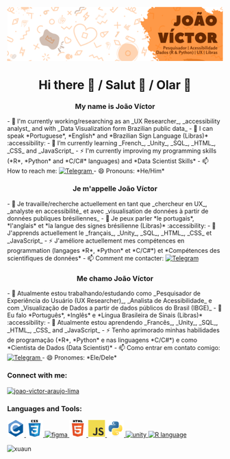 <img align="center" alt="Joao Victor's banner"  src="https://github.com/xuaun/xuaun/blob/main/Capa-Joao-Victor.png" />

<h1 align="center">Hi there 👋 / Salut 👋 / Olar 👋</h1>

<h3 align="center">My name is João Víctor</h3>
- 🔭 I'm currently working/researching as an _UX Researcher_, _accessibility analyst_ and with _Data Visualization form Brazilian public data_
- 💬 I can speak *Portuguese*, *English* and *Brazilian Sign Language (Libras)* :accessibility:
- 🌱 I’m currently learning _French_, _Unity_, _SQL_, _HTML_, _CSS_ and _JavaScript_
- ⚡ I'm currently improving my programming skills (*R*, *Python* and *C/C#* languages) and *Data Scientist Skills*
- 📫 How to reach me: <a href="https://t.me/joaovic_araujo"> <img src="https://web.telegram.org/k/assets/img/favicon-16x16.png?v=jw3mK7G9Ry" alt="Telegram"/> </a>
- 😄 Pronouns: *He/Him*

<h3 align="center">Je m'appelle João Víctor</h3>
- 🔭 Je travaille/recherche actuellement en tant que _chercheur en UX_, _analyste en accessibilité_ et avec _visualisation de données à partir de données publiques brésiliennes_
- 💬 Je peux parler *le portugais*, *l'anglais* et *la langue des signes brésilienne (Libras)* :accessibility:
- 🌱 J'apprends actuellement le _français_, _Unity_, _SQL_, _HTML_, _CSS_ et _JavaScript_
- ⚡ J'améliore actuellement mes compétences en programmation (langages *R*, *Python* et *C/C#*) et *Compétences des scientifiques de données*
- 📫 Comment me contacter: <a href="https://t.me/joaovic_araujo"> <img src="https://web.telegram.org/k/assets/img/favicon-16x16.png?v=jw3mK7G9Ry" alt="Telegram"/> </a>

<h3 align="center">Me chamo João Víctor</h3>
- 🔭 Atualmente estou trabalhando/estudando como _Pesquisador de Experiência do Usuário (UX Researcher)_, _Analista de Acessibilidade_ e com _Visualização de Dados a partir de dados públicos do Brasil (IBGE)_
- 💬 Eu falo *Português*, *Inglês* e *Língua Brasileira de Sinais (Libras)* :accessibility:
- 🌱 Atualmente estou aprendendo _Francês_, _Unity_, _SQL_, _HTML_, _CSS_ and _JavaScript_
- ⚡ Tenho aprimorado minhas habilidades de programação (*R*, *Python* e nas linguagens *C/C#*) e como *Cientista de Dados (Data Scientist)*
- 📫 Como entrar em contato comigo: <a href="https://t.me/joaovic_araujo"> <img src="https://web.telegram.org/k/assets/img/favicon-16x16.png?v=jw3mK7G9Ry" alt="Telegram"/> </a>
- 😄 Pronomes: *Ele/Dele*

<h3 align="left">Connect with me:</h3>
<p align="left">
  <a href="https://linkedin.com/in/joao-victor-araujo-lima" target="blank"><img align="center" src="https://raw.githubusercontent.com/rahuldkjain/github-profile-readme-generator/master/src/images/icons/Social/linked-in-alt.svg" alt="joao-victor-araujo-lima" height="30" width="40" /></a>
</p>

<h3 align="left">Languages and Tools:</h3>
<p align="left"> <a href="https://www.cprogramming.com/" target="_blank" rel="noreferrer"> <img src="https://raw.githubusercontent.com/devicons/devicon/master/icons/c/c-original.svg" alt="c" width="40" height="40"/> </a> <a href="https://www.w3schools.com/css/" target="_blank" rel="noreferrer"> <img src="https://raw.githubusercontent.com/devicons/devicon/master/icons/css3/css3-original-wordmark.svg" alt="css3" width="40" height="40"/> </a> <a href="https://www.figma.com/" target="_blank" rel="noreferrer"> <img src="https://www.vectorlogo.zone/logos/figma/figma-icon.svg" alt="figma" width="40" height="40"/> </a> <a href="https://www.w3.org/html/" target="_blank" rel="noreferrer"> <img src="https://raw.githubusercontent.com/devicons/devicon/master/icons/html5/html5-original-wordmark.svg" alt="html5" width="40" height="40"/> </a> <a href="https://developer.mozilla.org/en-US/docs/Web/JavaScript" target="_blank" rel="noreferrer"> <img src="https://raw.githubusercontent.com/devicons/devicon/master/icons/javascript/javascript-original.svg" alt="javascript" width="40" height="40"/> </a> <a href="https://www.python.org" target="_blank" rel="noreferrer"> <img src="https://raw.githubusercontent.com/devicons/devicon/master/icons/python/python-original.svg" alt="python" width="40" height="40"/> </a> <a href="https://unity.com/" target="_blank" rel="noreferrer"> <img src="https://www.vectorlogo.zone/logos/unity3d/unity3d-icon.svg" alt="unity" width="40" height="40"/> </a> <a href="https://www.r-project.org/"> <img src="https://www.r-project.org/logo/Rlogo.png" alt="R language" width="40" height="40"/> </a> </p>

<p><img align="center" src="https://github-readme-stats.vercel.app/api/top-langs?username=xuaun&show_icons=true&locale=en&layout=compact" alt="xuaun" /></p>

<!--
**xuaun/xuaun** is a ✨ _special_ ✨ repository because its `README.md` (this file) appears on your GitHub profile.
-->
